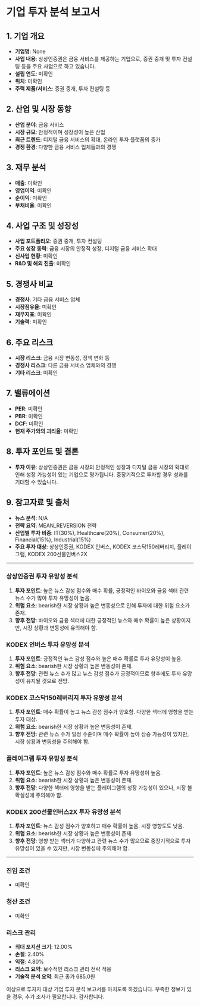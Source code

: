 # 기업 투자 분석 보고서

## 1. 기업 개요
- **기업명**: None
- **사업 내용**: 상상인증권은 금융 서비스를 제공하는 기업으로, 증권 중개 및 투자 컨설팅 등을 주요 사업으로 하고 있습니다.
- **설립 연도**: 미확인
- **위치**: 미확인
- **주력 제품/서비스**: 증권 중개, 투자 컨설팅 등

## 2. 산업 및 시장 동향
- **산업 분야**: 금융 서비스
- **시장 규모**: 안정적이며 성장성이 높은 산업
- **최근 트렌드**: 디지털 금융 서비스의 확대, 온라인 투자 플랫폼의 증가
- **경쟁 환경**: 다양한 금융 서비스 업체들과의 경쟁

## 3. 재무 분석
- **매출**: 미확인
- **영업이익**: 미확인
- **순이익**: 미확인
- **부채비율**: 미확인

## 4. 사업 구조 및 성장성
- **사업 포트폴리오**: 증권 중개, 투자 컨설팅
- **주요 성장 동력**: 금융 시장의 안정적 성장, 디지털 금융 서비스 확대
- **신사업 현황**: 미확인
- **R&D 및 해외 진출**: 미확인

## 5. 경쟁사 비교
- **경쟁사**: 기타 금융 서비스 업체
- **시장점유율**: 미확인
- **재무지표**: 미확인
- **기술력**: 미확인

## 6. 주요 리스크
- **시장 리스크**: 금융 시장 변동성, 정책 변화 등
- **경쟁사 리스크**: 다른 금융 서비스 업체와의 경쟁
- **기타 리스크**: 미확인

## 7. 밸류에이션
- **PER**: 미확인
- **PBR**: 미확인
- **DCF**: 미확인
- **현재 주가와의 괴리율**: 미확인

## 8. 투자 포인트 및 결론
- **투자 이유**: 상상인증권은 금융 시장의 안정적인 성장과 디지털 금융 시장의 확대로 인해 성장 가능성이 있는 기업으로 평가됩니다. 중장기적으로 투자할 경우 성과를 기대할 수 있습니다.

## 9. 참고자료 및 출처
- **뉴스 분석**: N/A
- **전략 요약**: MEAN_REVERSION 전략
- **산업별 투자 비중**: IT(30%), Healthcare(20%), Consumer(20%), Financial(15%), Industrial(15%)
- **주요 투자 대상**: 상상인증권, KODEX 인버스, KODEX 코스닥150레버리지, 플레이그램, KODEX 200선물인버스2X

---

### 상상인증권 투자 유망성 분석
1. **투자 포인트**: 높은 뉴스 감성 점수와 매수 확률, 긍정적인 바이오와 금융 섹터 관련 뉴스 수가 많아 투자 유망성이 높음.
2. **위험 요소**: bearish한 시장 상황과 높은 변동성으로 인해 투자에 대한 위험 요소가 존재.
3. **향후 전망**: 바이오와 금융 섹터에 대한 긍정적인 뉴스와 매수 확률이 높은 상황이지만, 시장 상황과 변동성에 유의해야 함.

### KODEX 인버스 투자 유망성 분석
1. **투자 포인트**: 긍정적인 뉴스 감성 점수와 높은 매수 확률로 투자 유망성이 높음.
2. **위험 요소**: bearish한 시장 상황과 높은 변동성이 존재.
3. **향후 전망**: 관련 뉴스 수가 많고 뉴스 감성 점수가 긍정적이므로 향후에도 투자 유망성이 유지될 것으로 전망.

### KODEX 코스닥150레버리지 투자 유망성 분석
1. **투자 포인트**: 매수 확률이 높고 뉴스 감성 점수가 양호함. 다양한 섹터에 영향을 받는 투자 대상.
2. **위험 요소**: bearish한 시장 상황과 높은 변동성이 존재.
3. **향후 전망**: 관련 뉴스 수가 일정 수준이며 매수 확률이 높아 상승 가능성이 있지만, 시장 상황과 변동성을 주의해야 함.

### 플레이그램 투자 유망성 분석
1. **투자 포인트**: 높은 뉴스 감성 점수와 매수 확률로 투자 유망성이 높음.
2. **위험 요소**: bearish한 시장 상황과 높은 변동성이 존재.
3. **향후 전망**: 다양한 섹터에 영향을 받는 플레이그램의 성장 가능성이 있으나, 시장 불확실성에 주의해야 함.

### KODEX 200선물인버스2X 투자 유망성 분석
1. **투자 포인트**: 뉴스 감성 점수가 양호하고 매수 확률이 높음. 시장 영향도도 낮음.
2. **위험 요소**: bearish한 시장 상황과 높은 변동성이 존재.
3. **향후 전망**: 영향 받는 섹터가 다양하고 관련 뉴스 수가 많으므로 중장기적으로 투자 유망성이 있을 수 있지만, 시장 변동성에 주의해야 함.

--- 

### 진입 조건
- 미확인

### 청산 조건
- 미확인

### 리스크 관리
- **최대 포지션 크기**: 12.00%
- **손절**: 2.40%
- **익절**: 4.80%
- **리스크 요약**: 보수적인 리스크 관리 전략 적용
- **기술적 분석 요약**: 최근 종가 685.0원

이상으로 투자자 대상 기업 투자 분석 보고서를 마치도록 하겠습니다. 부족한 정보가 있을 경우, 추가 조사가 필요합니다. 감사합니다.